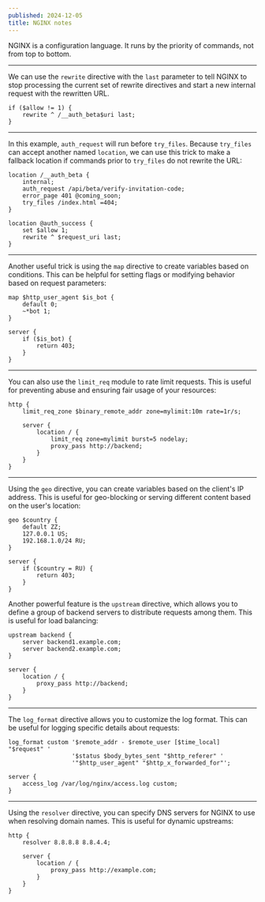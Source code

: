 ```yaml
---
published: 2024-12-05
title: NGINX notes
---
```


NGINX is a configuration language. It runs by the priority of commands, not from top to bottom.

***

We can use the `rewrite` directive with the `last` parameter to tell NGINX to stop processing the current set of rewrite directives and start a new internal request with the rewritten URL.

```nginx
if ($allow != 1) {
    rewrite ^ /__auth_beta$uri last;
}
```

***

In this example, `auth_request` will run before `try_files`. Because `try_files` can accept another named `location`, we can use this trick to make a fallback location if commands prior to `try_files` do not rewrite the URL:

```nginx
location /__auth_beta {
    internal;
    auth_request /api/beta/verify-invitation-code;
    error_page 401 @coming_soon;
    try_files /index.html =404;
}

location @auth_success {
    set $allow 1;
    rewrite ^ $request_uri last;
}
```

***

Another useful trick is using the `map` directive to create variables based on conditions. This can be helpful for setting flags or modifying behavior based on request parameters:

```nginx
map $http_user_agent $is_bot {
    default 0;
    ~*bot 1;
}

server {
    if ($is_bot) {
        return 403;
    }
}
```

***

You can also use the `limit_req` module to rate limit requests. This is useful for preventing abuse and ensuring fair usage of your resources:

```nginx
http {
    limit_req_zone $binary_remote_addr zone=mylimit:10m rate=1r/s;

    server {
        location / {
            limit_req zone=mylimit burst=5 nodelay;
            proxy_pass http://backend;
        }
    }
}
```

***

Using the `geo` directive, you can create variables based on the client's IP address. This is useful for geo-blocking or serving different content based on the user's location:

```nginx
geo $country {
    default ZZ;
    127.0.0.1 US;
    192.168.1.0/24 RU;
}

server {
    if ($country = RU) {
        return 403;
    }
}
```

Another powerful feature is the `upstream` directive, which allows you to define a group of backend servers to distribute requests among them. This is useful for load balancing:

```nginx
upstream backend {
    server backend1.example.com;
    server backend2.example.com;
}

server {
    location / {
        proxy_pass http://backend;
    }
}
```

***

The `log_format` directive allows you to customize the log format. This can be useful for logging specific details about requests:

```nginx
log_format custom '$remote_addr - $remote_user [$time_local] "$request" '
                  '$status $body_bytes_sent "$http_referer" '
                  '"$http_user_agent" "$http_x_forwarded_for"';

server {
    access_log /var/log/nginx/access.log custom;
}
```

***

Using the `resolver` directive, you can specify DNS servers for NGINX to use when resolving domain names. This is useful for dynamic upstreams:

```nginx
http {
    resolver 8.8.8.8 8.8.4.4;
    
    server {
        location / {
            proxy_pass http://example.com;
        }
    }
}
```
